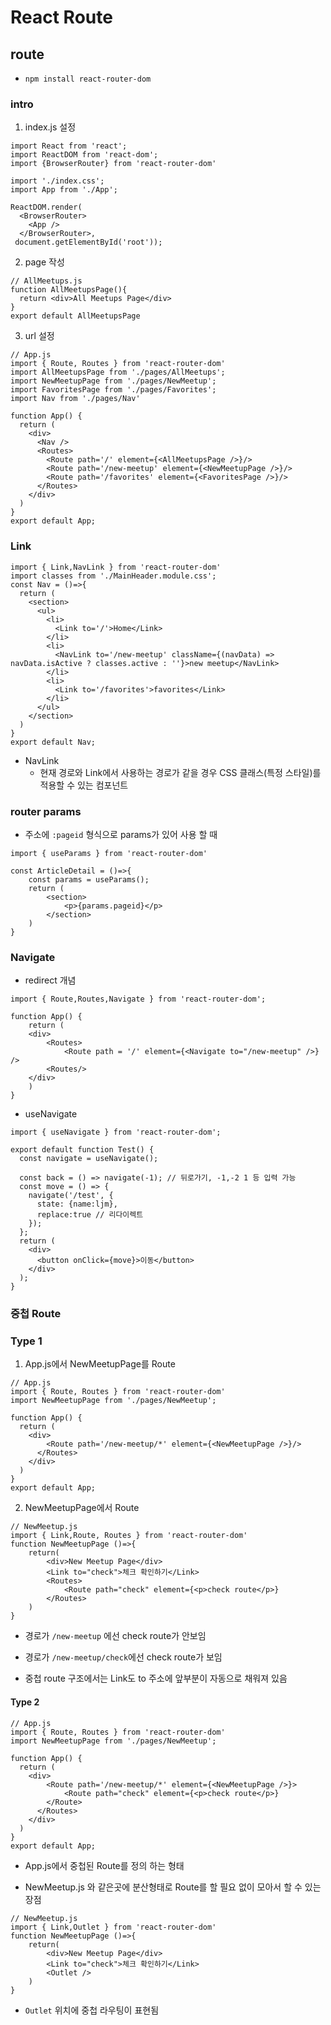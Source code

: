 # React Route

## route

- `npm install react-router-dom`



### intro

1. index.js 설정

```react
import React from 'react';
import ReactDOM from 'react-dom';
import {BrowserRouter} from 'react-router-dom'

import './index.css';
import App from './App';

ReactDOM.render(
  <BrowserRouter>
    <App />
  </BrowserRouter>,
 document.getElementById('root'));
```



2.  page 작성

```react
// AllMeetups.js
function AllMeetupsPage(){
  return <div>All Meetups Page</div>
}
export default AllMeetupsPage
```



3. url 설정

```react
// App.js
import { Route, Routes } from 'react-router-dom'
import AllMeetupsPage from './pages/AllMeetups';
import NewMeetupPage from './pages/NewMeetup';
import FavoritesPage from './pages/Favorites';
import Nav from './pages/Nav'

function App() {
  return (
    <div>
      <Nav />
      <Routes>
        <Route path='/' element={<AllMeetupsPage />}/>
        <Route path='/new-meetup' element={<NewMeetupPage />}/>
        <Route path='/favorites' element={<FavoritesPage />}/>
      </Routes>
    </div>
  )
}
export default App;
```



### Link

```react
import { Link,NavLink } from 'react-router-dom'
import classes from './MainHeader.module.css';
const Nav = ()=>{
  return (
    <section>
      <ul>
        <li>
          <Link to='/'>Home</Link>
        </li>
        <li>
          <NavLink to='/new-meetup' className={(navData) => navData.isActive ? classes.active : ''}>new meetup</NavLink>
        </li>
        <li>
          <Link to='/favorites'>favorites</Link>
        </li>
      </ul>
    </section>
  )
}
export default Nav;
```

- NavLink
  - 현재 경로와 Link에서 사용하는 경로가 같을 경우 CSS 클래스(특정 스타일)를 적용할 수 있는 컴포넌트



### router params

- 주소에 `:pageid` 형식으로 params가 있어 사용 할 때

```react
import { useParams } from 'react-router-dom'

const ArticleDetail = ()=>{
    const params = useParams();
    return (
    	<section>
        	<p>{params.pageid}</p>
        </section>
    )
}
```



### Navigate

- redirect 개념

```react
import { Route,Routes,Navigate } from 'react-router-dom';

function App() {
    return (
    <div>
    	<Routes>
            <Route path = '/' element={<Navigate to="/new-meetup" />} />
        <Routes/>
    </div>
    )
}
```

- useNavigate

```react
import { useNavigate } from 'react-router-dom';

export default function Test() {
  const navigate = useNavigate();
	
  const back = () => navigate(-1); // 뒤로가기, -1,-2 1 등 입력 가능
  const move = () => {
    navigate('/test', {
      state: {name:ljm},
      replace:true // 리다이렉트
    });
  };
  return (
    <div>
      <button onClick={move}>이동</button>
    </div>
  );
}
```





 ### 중첩 Route

### Type 1 

1. App.js에서 NewMeetupPage를 Route

```react
// App.js
import { Route, Routes } from 'react-router-dom'
import NewMeetupPage from './pages/NewMeetup';

function App() {
  return (
    <div>
        <Route path='/new-meetup/*' element={<NewMeetupPage />}/>
      </Routes>
    </div>
  )
}
export default App;
```

2. NewMeetupPage에서 Route

```react
// NewMeetup.js
import { Link,Route, Routes } from 'react-router-dom'
function NewMeetupPage ()=>{
    return(
        <div>New Meetup Page</div>
        <Link to="check">체크 확인하기</Link>
        <Routes>
            <Route path="check" element={<p>check route</p>}
        </Routes>
    )
}
```

- 경로가 `/new-meetup` 에선 check route가 안보임
- 경로가 `/new-meetup/check`에선 check route가 보임

- 중첩 route 구조에서는 Link도 to 주소에 앞부분이 자동으로 채워져 있음



#### Type 2

```react
// App.js
import { Route, Routes } from 'react-router-dom'
import NewMeetupPage from './pages/NewMeetup';

function App() {
  return (
    <div>
        <Route path='/new-meetup/*' element={<NewMeetupPage />}>
       		<Route path="check" element={<p>check route</p>}
        </Route>
      </Routes>
    </div>
  )
}
export default App;
```

- App.js에서 중첩된 Route를 정의 하는 형태

- NewMeetup.js 와 같은곳에 분산형태로 Route를 할 필요 없이 모아서 할 수 있는 장점

```react
// NewMeetup.js
import { Link,Outlet } from 'react-router-dom'
function NewMeetupPage ()=>{
    return(
        <div>New Meetup Page</div>
        <Link to="check">체크 확인하기</Link>
        <Outlet />
    )
}
```

- `Outlet` 위치에 중첩 라우팅이 표현됨